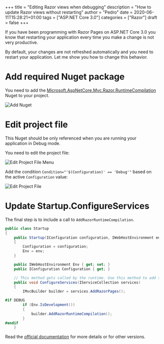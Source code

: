 +++
title = "Editing Razor views when debugging"
description = "How to update Razor views without restarting"
author = "Pedro"
date = 2020-06-11T15:28:21+01:00
tags = ["ASP.NET Core 3.0"]
categories = ["Razor"]
draft = false
+++

If you have been programming with Razor Pages on ASP.NET Core 3.0 you know that restarting your application every time you make a change is not very productive.

By default, your changes are not refreshed automatically and you need to  restart your application. Let me show you how to change this behavior.

# Add required Nuget package
You need to add the [Microsoft.AspNetCore.Mvc.Razor.RuntimeCompilation](https://www.nuget.org/packages/Microsoft.AspNetCore.Mvc.Razor.RuntimeCompilation/) Nuget to your project.

![Add Nuget](/img/razor-views-debug-edit-1.png)

# Edit project file
This Nuget should be only referenced when you are running your application in Debug mode. 

You need to edit the project file:

![Edit Project File Menu](/img/razor-views-debug-edit-2.png)

Add the condition `Condition="'$(Configuration)' == 'Debug'"` based on the active `Configuration` value:

![Edit Project File](/img/razor-views-debug-edit-3.png)

# Update Startup.ConfigureServices
The final step is to include a call to `AddRazorRuntimeCompilation`.
```cs
public class Startup
{
    public Startup(IConfiguration configuration, IWebHostEnvironment env)
    {
        Configuration = configuration;
        Env = env;
    }

    public IWebHostEnvironment Env { get; set; }
    public IConfiguration Configuration { get; }

    // This method gets called by the runtime. Use this method to add services to the container.
    public void ConfigureServices(IServiceCollection services)
    {
        IMvcBuilder builder = services.AddRazorPages();

#if DEBUG
        if (Env.IsDevelopment())
        {
            builder.AddRazorRuntimeCompilation();
        }
#endif
    }
```

Read the [official documentation](https://docs.microsoft.com/en-us/aspnet/core/mvc/views/view-compilation?view=aspnetcore-3.0&tabs=visual-studio) for more details or for other versions.